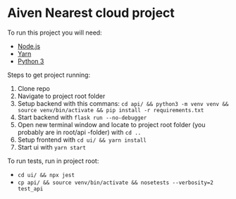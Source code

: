 # Aiven Nearest cloud project

To run this project you will need:

- [Node.js](https://nodejs.org/en/)
- [Yarn](https://yarnpkg.com/)
- [Python 3](https://www.python.org/)

Steps to get project running:

1. Clone repo
2. Navigate to project root folder
3. Setup backend with this commans:
   `cd api/ && python3 -m venv venv && source venv/bin/activate && pip install -r requirements.txt`
4. Start backend with `flask run --no-debugger`
5. Open new terminal window and locate to project root folder (you probably are in root/api -folder) with `cd ..`
6. Setup frontend with `cd ui/ && yarn install`
7. Start ui with `yarn start`

To run tests, run in project root:

- `cd ui/ && npx jest`
- `cp api/ && source venv/bin/activate && nosetests --verbosity=2 test_api`
